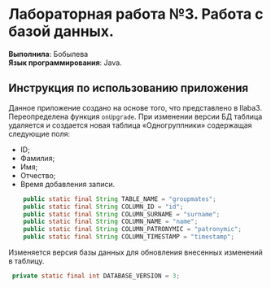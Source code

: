 # Лабораторная работа №3. Работа с базой данных.
**Выполнила**: Бобылева  
**Язык программирования**: Java.

## Инструкция по использованию приложения
Данное приложение создано на основе того, что представлено в llaba3.
Переопределена функция `onUpgrade`. При изменении версии БД таблица удаляется и создается новая таблица
«Одногруппники» содержащая следующие поля:
- ID;
- Фамилия;
- Имя;
- Отчество;
- Время добавления записи.
```java
    public static final String TABLE_NAME = "groupmates";
    public static final String COLUMN_ID = "id";
    public static final String COLUMN_SURNAME = "surname";
    public static final String COLUMN_NAME = "name";
    public static final String COLUMN_PATRONYMIC = "patronymic";
    public static final String COLUMN_TIMESTAMP = "timestamp";
```
Изменяется версия базы данных для обновления внесенных изменений в таблицу.
```java
 private static final int DATABASE_VERSION = 3;
```
